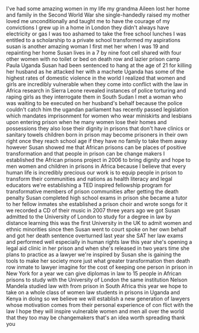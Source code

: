 
I&#39;ve had some amazing women in my life
my grandma Aileen lost her home and
family in the Second World War she
single-handedly raised my mother loved
me unconditionally and taught me to have
the courage of my convictions I grew up
in a home in London they didn&#39;t always
have electricity or gas I was too
ashamed to take the free school lunches
I was entitled to a scholarship to a
private school transformed my
aspirations susan is another amazing
woman I first met her when I was 19 and
repainting her home Susan lives in a 7
by nine foot cell shared with four other
women with no toilet or bed on death row
and lazier prison camp Paula Uganda
Susan had been sentenced to hang at the
age of 21 for killing her husband as he
attacked her with a machete Uganda has
some of the highest rates of domestic
violence in the world I realized that
women and girls are incredibly
vulnerable when they come into conflict
with the law in Africa research in
Sierra Leone revealed instances of
police torturing and raping girls as
they interrogate them in South Sudan I
met a woman who was waiting to be
executed on her husband&#39;s behalf because
the police couldn&#39;t catch him the
ugandan parliament has recently passed
legislation which mandates imprisonment
for women who wear miniskirts and
lesbians upon entering prison when he
many women lose their homes and
possessions they also lose their dignity
in prisons that don&#39;t have clinics or
sanitary towels children born in prison
may become prisoners in their own right
once they reach school age if they have
no family to take them away however
Susan showed me that African prisons can
be places of positive transformation and
that people in prison can be change
makers
I established the African prisons
project in 2006 to bring dignity and
hope to men women and children in
prisons in Africa because I believe that
every human life is incredibly precious
our work is to equip people in prison to
transform their communities and nations
as health literacy and legal educators
we&#39;re establishing a TED inspired
fellowship program for transformative
members of prison communities after
getting the death penalty Susan
completed high school exams in prison
she became a tutor to her fellow inmates
she established a prison choir and wrote
songs for it we recorded a CD of their
music in 2007 three years ago we got
Susan admitted to the University of
London to study for a degree in law by
distance learning this was the first
University in the UK to admit women and
ethnic minorities since then Susan went
to court spoke on her own behalf and got
her death sentence overturned last year
she SAT her law exams and performed well
especially in human rights law this year
she&#39;s opening a legal aid clinic in her
prison and when she&#39;s released in two
years time she plans to practice as a
lawyer we&#39;re inspired by Susan she is
gaining the tools to make her society
more just what greater transformation
then death row inmate to lawyer imagine
for the cost of keeping one person in
prison in New York for a year we can
give diplomas in law to 15 people in
African prisons to study with the
University of London the same
institution Nelson Mandela studied law
with from prison in South Africa this
year we hope to take on a whole class of
women law students in prisons in Uganda
and Kenya in doing so we believe we will
establish a new generation of lawyers
whose motivation comes from their
personal experience of con
flict with the law I hope they will
inspire vulnerable women and men all
over the world that they too may be
changemakers that&#39;s an idea worth
spreading thank you
